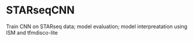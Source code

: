 # STARseqCNN
Train CNN on STARseq data; model evaluation; model interpreatation using ISM and tfmdisco-lite
